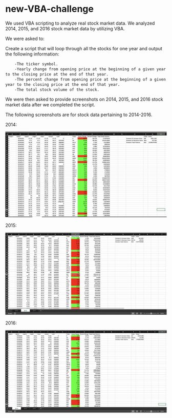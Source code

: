 # new-VBA-challenge



We used VBA scripting to analyze real stock market data. We analyzed 2014, 2015, and 2016 stock market data by utilizing VBA. 

We were asked to: 

Create a script that will loop through all the stocks for one year and output the following information:

        -The ticker symbol.
        -Yearly change from opening price at the beginning of a given year to the closing price at the end of that year.
        -The percent change from opening price at the beginning of a given year to the closing price at the end of that year.
        -The total stock volume of the stock.
        
        
 We were then asked to provide screenshots on 2014, 2015, and 2016 stock market data after we completed the script. 
 
 The following screenshots are for stock data pertaining to 2014-2016. 
 
 

 2014: 
 
 <img src= "2014_screenshot.png">

2015: 

 <img src= "2015_screenshot.png">
 
2016: 

 <img src= "2016_screenshot.png">

